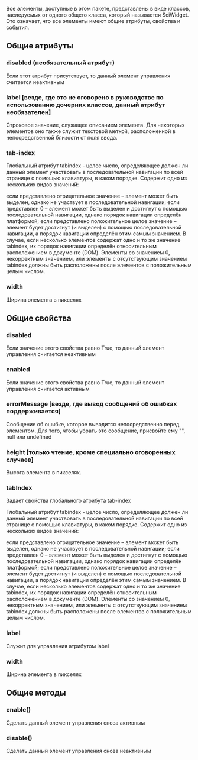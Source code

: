 Все элементы, доступные в этом пакете, представлены в виде классов, наследуемых от одного
общего класса, который называется SciWidget. Это означает, что все элементы имеют общие
атрибуты, свойства и события.

## Общие атрибуты

### disabled (необязательный атрибут)

Если этот атрибут присутствует, то данный элемент управления считается неактивным

### label [везде, где это не оговорено в руководстве по использованию дочерних классов, данный атрибут необязателен]

Строковое значение, служащее описанием элемента. Для некоторых элементов оно также служит
текстовой меткой, расположенной в непосредственной близости от поля ввода.

### tab-index

Глобальный атрибут tabindex - целое число, определяющее должен ли данный элемент участвовать в последовательной навигации по всей странице с помощью клавиатуры, в каком порядке. Содержит одно из нескольких видов значений:

если представлено отрицательное значение – элемент может быть выделен, однако не участвует в последовательной навигации;
если представлен 0 – элемент может быть выделен и достигнут с помощью последовательной навигации, однако порядок навигации определён платформой;
если представлено положительное целое значение – элемент будет достигнут (и выделен) с помощью последовательной навигации, а порядок навигации определён этим самым значением. В случае, если несколько элементов содержат одно и то же значение tabindex, их порядок навигации определён относительным расположением в документе (DOM).
Элементы со значением 0, некорректным значением, или элементы с отсутствующим значением tabindex должны быть расположены после элементов с положительным целым числом.

### width

Ширина элемента в пикселях

## Общие свойства

### disabled

Если значение этого свойства равно True, то данный элемент управления считается неактивным

### enabled

Если значение этого свойства равно True, то данный элемент управления считается активным

### errorMessage [везде, где вывод сообщений об ошибках поддерживается]

Сообщение об ошибке, которое выводится непосредственно перед элементом. Для того, чтобы убрать это сообщение,
присвойте ему "", null или undefined

### height [только чтение, кроме специально оговоренных случаев]

Высота элемента в пикселях.

### tabIndex

Задает свойства глобального атрибута tab-index

Глобальный атрибут tabindex - целое число, определяющее должен ли данный элемент участвовать в последовательной навигации по всей странице с помощью клавиатуры, в каком порядке. Содержит одно из нескольких видов значений:

если представлено отрицательное значение – элемент может быть выделен, однако не участвует в последовательной навигации;
если представлен 0 – элемент может быть выделен и достигнут с помощью последовательной навигации, однако порядок навигации определён платформой;
если представлено положительное целое значение – элемент будет достигнут (и выделен) с помощью последовательной навигации, а порядок навигации определён этим самым значением. В случае, если несколько элементов содержат одно и то же значение tabindex, их порядок навигации определён относительным расположением в документе (DOM).
Элементы со значением 0, некорректным значением, или элементы с отсутствующим значением tabindex должны быть расположены после элементов с положительным целым числом.

### label

Служит для управления атрибутом label

### width

Ширина элемента в пикселях

## Общие методы

### enable()

Сделать данный элемент управления снова активным

### disable()

Сделать данный элемент управления снова неактивным